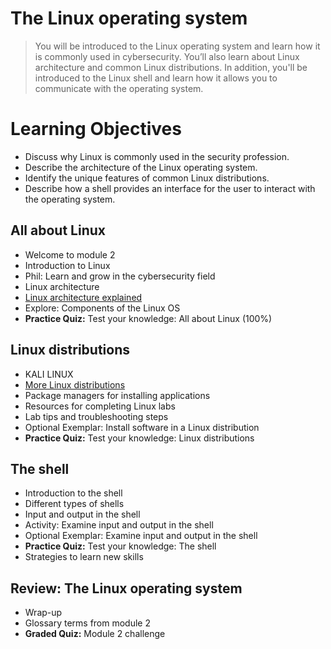 # The Linux operating system
> You will be introduced to the Linux operating system and learn how it is commonly used in cybersecurity. You’ll also learn about Linux architecture and common Linux distributions. In addition, you'll be introduced to the Linux shell and learn how it allows you to communicate with the operating system.
# Learning Objectives
- Discuss why Linux is commonly used in the security profession.
- Describe the architecture of the Linux operating system.
- Identify the unique features of common Linux distributions.
- Describe how a shell provides an interface for the user to interact with the operating system.
## All about Linux
- Welcome to module 2
- Introduction to Linux
- Phil: Learn and grow in the cybersecurity field
- Linux architecture
- [Linux architecture explained](https://github.com/KailaniBailey/Google-Cybersecurity-Professional-Certificate/tree/main/Course%204%3A%20Tools%20of%20the%20Trade%3A%20Linux%20and%20SQL/Week%202%3A%20The%20Linux%20operating%20system/Linux%20architecture%20explained)
- Explore: Components of the Linux OS
- **Practice Quiz:** Test your knowledge: All about Linux (100%)
## Linux distributions
- KALI LINUX
- [More Linux distributions](https://github.com/KailaniBailey/Google-Cybersecurity-Professional-Certificate/tree/main/Course%204:%20Tools%20of%20the%20Trade:%20Linux%20and%20SQL/Week%202:%20The%20Linux%20operating%20system/More%20Linux%20distributions)
- Package managers for installing applications
- Resources for completing Linux labs
- Lab tips and troubleshooting steps
- Optional Exemplar: Install software in a Linux distribution
- **Practice Quiz:** Test your knowledge: Linux distributions
## The shell
- Introduction to the shell
- Different types of shells
- Input and output in the shell
- Activity: Examine input and output in the shell
- Optional Exemplar: Examine input and output in the shell
- **Practice Quiz:** Test your knowledge: The shell
- Strategies to learn new skills
## Review: The Linux operating system
- Wrap-up
- Glossary terms from module 2
- **Graded Quiz:** Module 2 challenge
